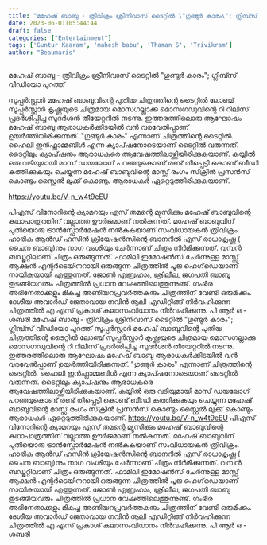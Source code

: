 ```yaml
---
title: "മഹേഷ് ബാബു - ത്രിവിക്രം ശ്രീനിവാസ് ടൈറ്റിൽ \"ഗുണ്ടുർ കാരം\"; ഗ്ലിമ്പ്സ് വീഡിയോ പുറത്ത്"
date: 2023-06-01T05:44:44
draft: false
categories: ["Entertainment"]
tags: ['Guntur Kaaram', 'mahesh babu', 'Thaman S', 'Trivikram']
author: "Beaumaris"
---
```


മഹേഷ് ബാബു - ത്രിവിക്രം ശ്രീനിവാസ് ടൈറ്റിൽ "ഗുണ്ടുർ കാരം"; ഗ്ലിമ്പ്സ് വീഡിയോ പുറത്ത്

സൂപ്പർസ്റ്റാർ മഹേഷ് ബാബുവിന്റെ പുതിയ ചിത്രത്തിന്റെ ടൈറ്റിൽ ലോഞ്ച് സൂപ്പർസ്റ്റാർ കൃഷ്ണയുടെ ചിത്രമായ മൊസഗല്ലാക്കു മൊസഗഡുവിന്റെ റി റിലീസ് പ്രദർശിപ്പിച്ച സുദർശൻ തീയേറ്ററിൽ നടന്നു. ഇത്തരത്തിലൊരു ആഘോഷം മഹേഷ് ബാബു ആരാധകർക്കിടയിൽ വൻ വരവേൽപ്പാണ് ഉയർത്തിയിരിക്കുന്നത്. "ഗുണ്ടുർ കാരം" എന്നാണ് ചിത്രത്തിന്റെ ടൈറ്റിൽ. ഹൈലി ഇൻഫ്ലാമ്മബിൾ എന്ന ക്യാപ്‌ഷനോടെയാണ് ടൈറ്റിൽ വരുന്നത്. ടൈറ്റിലും ക്യാപ്‌ഷനും ആരാധകരെ ആവേഷത്തിലാഴ്ത്തിയിരിക്കുകയാണ്. കയ്യിൽ ഒരു വടിയുമായി മാസ് ഡയലോഗ് പറഞ്ഞുകൊണ്ട് രണ്ട് തീപ്പെട്ടി കൊണ്ട് ബീഡി കത്തിക്കുകയും ചെയ്യുന്ന മഹേഷ് ബാബുവിന്റെ മാസ്സ് രംഗം സ്‌ക്രീൻ പ്രസൻസ് കൊണ്ടും സ്റ്റൈൽ ലുക്ക് കൊണ്ടും ആരാധകർ ഏറ്റെടുത്തിരിക്കുകയാണ്.

https://youtu.be/V-n_w4t9eEU

പിഎസ് വിനോദിന്റെ ക്യാമറയും എസ് തമന്റെ മ്യുസിക്കും മഹേഷ് ബാബുവിന്റെ കഥാപാത്രത്തിന് വല്ലാത്ത ഊർജമാണ് നൽകുന്നത്. മഹേഷ് ബാബുവിന് പുതിയൊരു ട്രാൻസ്ഫോർമേഷൻ നൽകുകയാണ് സംവിധായകൻ ത്രിവിക്രം. ഹാരിക ആൻഡ് ഹസിൻ ക്രിയേഷൻസിന്റെ ബാനറിൽ എസ് രാധാകൃഷ്ണ ( ചൈന ബാബു)നും നാഗ വംശിയും ചേർന്നാണ് ചിത്രം നിർമിക്കുന്നത്. വമ്പൻ ബഡ്ജറ്റിലാണ് ചിത്രം ഒരുങ്ങുന്നത്. ഫാമിലി ഇമോഷൻസ് ചേർന്നുള്ള മാസ്സ് ആക്ഷൻ എന്റർടെയിനറായി ഒരുങ്ങുന്ന ചിത്രത്തിൽ പൂജ ഹെഗ്‌ഡെയാണ് നായികയായി എത്തുന്നത്. ജോൺ എബ്രഹാം, ശ്രിലീല, ജഗപതി ബാബു തുടങ്ങിയവരും ചിത്രത്തിൽ പ്രധാന വേഷത്തിലെത്തുന്നുണ്ട്. ഗംഭീര അഭിനേതാക്കളും മികച്ച അണിയറപ്രവർത്തകരും ചിത്രത്തിന് വേണ്ടി ഒരുമിക്കും. ദേശീയ അവാർഡ് ജേതാവായ നവിൻ നൂലി എഡിറ്റിങ്ങ് നിർവഹിക്കുന്ന ചിത്രത്തിൽ എ എസ് പ്രകാശ് കലാസംവിധാനം നിർവഹിക്കുന്നു. പി ആർ ഒ - ശബരി
മഹേഷ് ബാബു - ത്രിവിക്രം ശ്രീനിവാസ് ടൈറ്റിൽ "ഗുണ്ടുർ കാരം"; ഗ്ലിമ്പ്സ് വീഡിയോ പുറത്ത് സൂപ്പർസ്റ്റാർ മഹേഷ് ബാബുവിന്റെ പുതിയ ചിത്രത്തിന്റെ ടൈറ്റിൽ ലോഞ്ച് സൂപ്പർസ്റ്റാർ കൃഷ്ണയുടെ ചിത്രമായ മൊസഗല്ലാക്കു മൊസഗഡുവിന്റെ റി റിലീസ് പ്രദർശിപ്പിച്ച സുദർശൻ തീയേറ്ററിൽ നടന്നു. ഇത്തരത്തിലൊരു ആഘോഷം മഹേഷ് ബാബു ആരാധകർക്കിടയിൽ വൻ വരവേൽപ്പാണ് ഉയർത്തിയിരിക്കുന്നത്. "ഗുണ്ടുർ കാരം" എന്നാണ് ചിത്രത്തിന്റെ ടൈറ്റിൽ. ഹൈലി ഇൻഫ്ലാമ്മബിൾ എന്ന ക്യാപ്‌ഷനോടെയാണ് ടൈറ്റിൽ വരുന്നത്. ടൈറ്റിലും ക്യാപ്‌ഷനും ആരാധകരെ ആവേഷത്തിലാഴ്ത്തിയിരിക്കുകയാണ്. കയ്യിൽ ഒരു വടിയുമായി മാസ് ഡയലോഗ് പറഞ്ഞുകൊണ്ട് രണ്ട് തീപ്പെട്ടി കൊണ്ട് ബീഡി കത്തിക്കുകയും ചെയ്യുന്ന മഹേഷ് ബാബുവിന്റെ മാസ്സ് രംഗം സ്‌ക്രീൻ പ്രസൻസ് കൊണ്ടും സ്റ്റൈൽ ലുക്ക് കൊണ്ടും ആരാധകർ ഏറ്റെടുത്തിരിക്കുകയാണ്. https://youtu.be/V-n_w4t9eEU പിഎസ് വിനോദിന്റെ ക്യാമറയും എസ് തമന്റെ മ്യുസിക്കും മഹേഷ് ബാബുവിന്റെ കഥാപാത്രത്തിന് വല്ലാത്ത ഊർജമാണ് നൽകുന്നത്. മഹേഷ് ബാബുവിന് പുതിയൊരു ട്രാൻസ്ഫോർമേഷൻ നൽകുകയാണ് സംവിധായകൻ ത്രിവിക്രം. ഹാരിക ആൻഡ് ഹസിൻ ക്രിയേഷൻസിന്റെ ബാനറിൽ എസ് രാധാകൃഷ്ണ ( ചൈന ബാബു)നും നാഗ വംശിയും ചേർന്നാണ് ചിത്രം നിർമിക്കുന്നത്. വമ്പൻ ബഡ്ജറ്റിലാണ് ചിത്രം ഒരുങ്ങുന്നത്. ഫാമിലി ഇമോഷൻസ് ചേർന്നുള്ള മാസ്സ് ആക്ഷൻ എന്റർടെയിനറായി ഒരുങ്ങുന്ന ചിത്രത്തിൽ പൂജ ഹെഗ്‌ഡെയാണ് നായികയായി എത്തുന്നത്. ജോൺ എബ്രഹാം, ശ്രിലീല, ജഗപതി ബാബു തുടങ്ങിയവരും ചിത്രത്തിൽ പ്രധാന വേഷത്തിലെത്തുന്നുണ്ട്. ഗംഭീര അഭിനേതാക്കളും മികച്ച അണിയറപ്രവർത്തകരും ചിത്രത്തിന് വേണ്ടി ഒരുമിക്കും. ദേശീയ അവാർഡ് ജേതാവായ നവിൻ നൂലി എഡിറ്റിങ്ങ് നിർവഹിക്കുന്ന ചിത്രത്തിൽ എ എസ് പ്രകാശ് കലാസംവിധാനം നിർവഹിക്കുന്നു. പി ആർ ഒ - ശബരി
